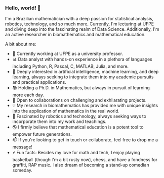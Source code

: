 ### Hello, world! 👋

I'm a Brazilian mathematician with a deep passion for statistical analysis, robotics, technology, and so much more. Currently, I'm lecturing at UFPE and diving deep into the fascinating realm of Data Science. Additionally, I'm an active researcher in biomathematics and mathematical education.

A bit about me:

- 🔭 Currently working at UFPE as a university professor.
- 📊 Data analyst with hands-on experience in a plethora of languages including Python, R, Pascal, C, MATLAB, Julia, and more.
- 🤖 Deeply interested in artificial intelligence, machine learning, and deep learning, always seeking to integrate them into my academic pursuits and practical applications.
- 📚 Holding a Ph.D. in Mathematics, but always in pursuit of learning more each day.
- 🤝 Open to collaborations on challenging and exhilarating projects.
- 💡 My research in biomathematics has provided me with unique insights into the application of mathematics in the real world.
- 🤖 Fascinated by robotics and technology, always seeking ways to incorporate them into my work and teachings.
- 🌎 I firmly believe that mathematical education is a potent tool to empower future generations.
- 📫 If you're looking to get in touch or collaborate, feel free to drop me a message!
- ⚡ Fun facts: Besides my love for math and tech, I enjoy playing basketball (though I'm a bit rusty now), chess, and have a fondness for graffiti, RAP music. I also dream of becoming a stand-up comedian someday.
